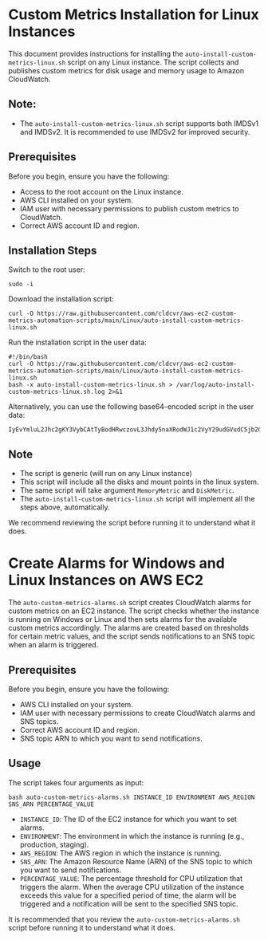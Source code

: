 # Custom Metrics Installation for Linux Instances
This document provides instructions for installing the `auto-install-custom-metrics-linux.sh` script on any Linux instance. The script collects and publishes custom metrics for disk usage and memory usage to Amazon CloudWatch.

## Note: 
* The `auto-install-custom-metrics-linux.sh` script supports both IMDSv1 and IMDSv2. It is recommended to use IMDSv2 for improved security.

## Prerequisites
Before you begin, ensure you have the following:

* Access to the root account on the Linux instance.
* AWS CLI installed on your system.
* IAM user with necessary permissions to publish custom metrics to CloudWatch.
* Correct AWS account ID and region.

## Installation Steps
Switch to the root user:
```
sudo -i
```

Download the installation script:
```
curl -O https://raw.githubusercontent.com/cldcvr/aws-ec2-custom-metrics-automation-scripts/main/Linux/auto-install-custom-metrics-linux.sh
```

Run the installation script in the user data:

```
#!/bin/bash
curl -O https://raw.githubusercontent.com/cldcvr/aws-ec2-custom-metrics-automation-scripts/main/Linux/auto-install-custom-metrics-linux.sh
bash -x auto-install-custom-metrics-linux.sh > /var/log/auto-install-custom-metrics-linux.sh.log 2>&1
```

Alternatively, you can use the following base64-encoded script in the user data:
```
IyEvYmluL2Jhc2gKY3VybCAtTyBodHRwczovL3Jhdy5naXRodWJ1c2VyY29udGVudC5jb20vY2xkY3ZyL2F1dG9tYXRlLWN1c3RvbS1tZXRyaWNzLWluc3RhbGxhdGlvbi9tYWluL0xpbnV4L2F1dG8taW5zdGFsbC1jdXN0b20tbWV0cmljcy1saW51eC5zaApiYXNoIC14IGF1dG8taW5zdGFsbC1jdXN0b20tbWV0cmljcy1saW51eC5zaCA+IC92YXIvbG9nL2F1dG8taW5zdGFsbC1jdXN0b20tbWV0cmljcy1saW51eC5zaC5sb2cgMj4mMQo=
```

## Note
* The script is generic (will run on any Linux instance)
* This script will include all the disks and mount points in the linux system.
* The same script will take argument `MemoryMetric` and `DiskMetric`.
* The `auto-install-custom-metrics-linux.sh` script will implement all the steps above, automatically.

We recommend reviewing the script before running it to understand what it does.


# Create Alarms for Windows and Linux Instances on AWS EC2
The `auto-custom-metrics-alarms.sh` script creates CloudWatch alarms for custom metrics on an EC2 instance. The script checks whether the instance is running on Windows or Linux and then sets alarms for the available custom metrics accordingly. The alarms are created based on thresholds for certain metric values, and the script sends notifications to an SNS topic when an alarm is triggered.

## Prerequisites
Before you begin, ensure you have the following:

* AWS CLI installed on your system.
* IAM user with necessary permissions to create CloudWatch alarms and SNS topics.
* Correct AWS account ID and region.
* SNS topic ARN to which you want to send notifications.

## Usage
The script takes four arguments as input:

```
bash auto-custom-metrics-alarms.sh INSTANCE_ID ENVIRONMENT AWS_REGION SNS_ARN PERCENTAGE_VALUE
```

* `INSTANCE_ID`: The ID of the EC2 instance for which you want to set alarms.
* `ENVIRONMENT`: The environment in which the instance is running (e.g., production, staging).
* `AWS_REGION`: The AWS region in which the instance is running.
* `SNS_ARN`: The Amazon Resource Name (ARN) of the SNS topic to which you want to send notifications.
* `PERCENTAGE_VALUE`: The percentage threshold for CPU utilization that triggers the alarm. When the average CPU utilization of the instance exceeds this value for a specified period of time, the alarm will be triggered and a notification will be sent to the specified SNS topic.

It is recommended that you review the `auto-custom-metrics-alarms.sh` script before running it to understand what it does.